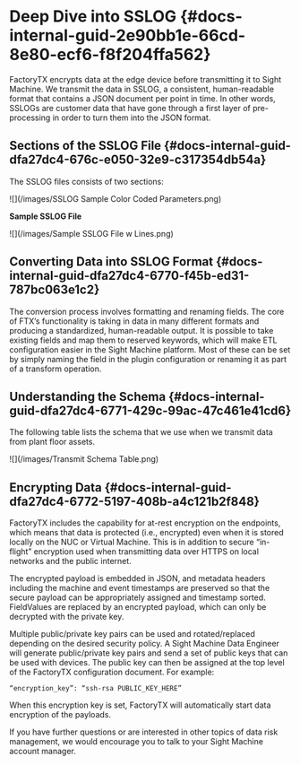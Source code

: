 # Deep Dive into SSLOG {#docs-internal-guid-2e90bb1e-66cd-8e80-ecf6-f8f204ffa562}

FactoryTX encrypts data at the edge device before transmitting it to Sight Machine. We transmit the data in SSLOG, a consistent, human-readable format that contains a JSON document per point in time. In other words, SSLOGs are customer data that have gone through a first layer of pre-processing in order to turn them into the JSON format.

## Sections of the SSLOG File {#docs-internal-guid-dfa27dc4-676c-e050-32e9-c317354db54a}

The SSLOG files consists of two sections:

![](/images/SSLOG Sample Color Coded Parameters.png)

**Sample SSLOG File**

![](/images/Sample SSLOG File w Lines.png)

## Converting Data into SSLOG Format {#docs-internal-guid-dfa27dc4-6770-f45b-ed31-787bc063e1c2}

The conversion process involves formatting and renaming fields. The core of FTX’s functionality is taking in data in many different formats and producing a standardized, human-readable output. It is possible to take existing fields and map them to reserved keywords, which will make ETL configuration easier in the Sight Machine platform. Most of these can be set by simply naming the field in the plugin configuration or renaming it as part of a transform operation.

## Understanding the Schema {#docs-internal-guid-dfa27dc4-6771-429c-99ac-47c461e41cd6}

The following table lists the schema that we use when we transmit data from plant floor assets.

![](/images/Transmit Schema Table.png)

## Encrypting Data {#docs-internal-guid-dfa27dc4-6772-5197-408b-a4c121b2f848}

FactoryTX includes the capability for at-rest encryption on the endpoints, which means that data is protected \(i.e., encrypted\) even when it is stored locally on the NUC or Virtual Machine. This is in addition to secure “in-flight” encryption used when transmitting data over HTTPS on local networks and the public internet.

The encrypted payload is embedded in JSON, and metadata headers including the machine and event timestamps are preserved so that the secure payload can be appropriately assigned and timestamp sorted. FieldValues are replaced by an encrypted payload, which can only be decrypted with the private key.

Multiple public/private key pairs can be used and rotated/replaced depending on the desired security policy. A Sight Machine Data Engineer will generate public/private key pairs and send a set of public keys that can be used with devices. The public key can then be assigned at the top level of the FactoryTX configuration document. For example:

```
“encryption_key”: “ssh-rsa PUBLIC_KEY_HERE”
```

When this encryption key is set, FactoryTX will automatically start data encryption of the payloads.

If you have further questions or are interested in other topics of data risk management, we would encourage you to talk to your Sight Machine account manager.


